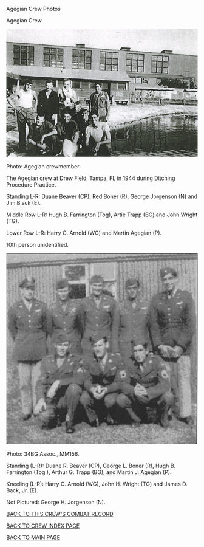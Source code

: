 
Agegian Crew Photos






 




Agegian Crew  
  

![](Agegian2.jpg)  

Photo: Agegian crewmember.  

The Agegian crew at Drew Field, Tampa, FL in 1944 during Ditching Procedure Practice.  

Standing L-R: Duane Beaver (CP), Red Boner (R), George Jorgenson (N) and Jim Black (E).  

Middle Row L-R: Hugh B. Farrington (Tog), Artie Trapp (BG) and John Wright (TG).  

Lower Row L-R: Harry C. Arnold (WG) and Martin Agegian (P).  

10th person unidentified.  
  

![](Agegian.jpg)  

Photo: 34BG Assoc., MM156.  

Standing (L-R): Duane R. Beaver (CP), George L. Boner (R), Hugh B. Farrington (Tog.), Arthur G. Trapp (BG), and Martin J. Agegian (P).  

Kneeling (L-R): Harry C. Arnold (WG), John H. Wright (TG) and James D. Back, Jr. (E).  

Not Pictured: George H. Jorgenson (N).  

  
  

[BACK TO THIS CREW'S COMBAT RECORD](ValorToVictory/crews/Agegian.md)  

[BACK TO CREW INDEX PAGE](ValorToVictory/000crews.md)  

[BACK TO MAIN PAGE](ValorToVictory/index.html)


